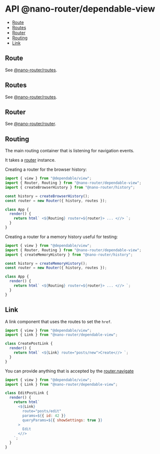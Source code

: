 # API @nano-router/dependable-view

<!-- toc -->

- [Route](#route)
- [Routes](#routes)
- [Router](#router)
- [Routing](#routing)
- [Link](#link)

<!-- tocstop -->

## Route

See [@nano-router/routes](../routes/API.md#Route).

## Routes

See [@nano-router/routes](../routes/API.md#Routes).

## Router

See [@nano-router/router](../router/API.md#router).

## Routing

The main routing container that is listening for navigation events.

It takes a [router](../router/Readme.md) instance.

Creating a router for the browser history:

```js
import { view } from "@dependable/view";
import { Router, Routing } from "@nano-router/dependable-view";
import { createBrowserHistory } from "@nano-router/history";

const history = createBrowserHistory();
const router = new Router({ history, routes });

class App {
  render() {
    return html` <${Routing} router=${router}> ... <//> `;
  }
}
```

Creating a router for a memory history useful for testing:

```js
import { view } from "@dependable/view";
import { Router, Routing } from "@nano-router/dependable-view";
import { createMemoryHistory } from "@nano-router/history";

const history = createMemoryHistory();
const router = new Router({ history, routes });

class App {
  render() {
    return html` <${Routing} router=${router}> ... <//> `;
  }
}
```

## Link

A link component that uses the routes to set the `href`.

```js
import { view } from "@dependable/view";
import { Link } from "@nano-router/dependable-view";

class CreatePostLink {
  render() {
    return html` <${Link} route="posts/new">Create<//> `;
  }
}
```

You can provide anything that is accepted by the [router.navigate](https://github.com/sunesimonsen/nano-router/blob/master/packages/router/API.md#navigate)

```js
import { view } from "@dependable/view";
import { Link } from "@nano-router/dependable-view";

class EditPostLink {
  render() {
    return html`
      <${Link}
        route="posts/edit"
        params=${{ id: 42 }}
        queryParams=${{ showSettings: true }}
      >
        Edit
      <//>
    `;
  }
}
```
